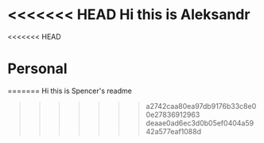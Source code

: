 <<<<<<< HEAD
Hi this is Aleksandr
=======
<<<<<<< HEAD
# Personal
=======
Hi this is Spencer's readme
>>>>>>> a2742caa80ea97db9176b33c8e00e27836912963
>>>>>>> deaae0ad6ec3d0b05ef0404a5942a577eaf1088d

